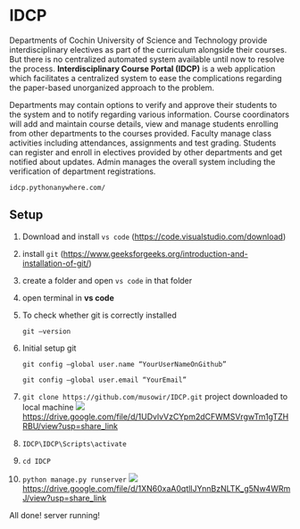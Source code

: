 # IDCP
Departments of Cochin University of Science and Technology provide interdisciplinary electives as part of the curriculum alongside their courses. But there is no centralized automated system available until now to resolve the process. <b>Interdisciplinary Course Portal (IDCP)</b> is a web application which facilitates a centralized system to ease the complications regarding the paper-based unorganized approach to the problem.

Departments may contain options to verify and approve their students to the system and to notify regarding various information. Course coordinators will add and maintain course details, view and manage students enrolling from other departments to the courses provided. Faculty manage class activities including attendances, assignments and test grading. Students can register and enroll in electives provided by other departments and get notified about updates. Admin manages the overall system including the verification of department registrations. 


    idcp.pythonanywhere.com/

## Setup

1. Download and install `vs code` (https://code.visualstudio.com/download)

2. install `git` (https://www.geeksforgeeks.org/introduction-and-installation-of-git/)


3. create a folder and open `vs code` in that folder

4. open terminal in **vs code**

5. To check whether git is correctly installed  

   `git –version`


6. Initial setup git

   `git config –global user.name “YourUserNameOnGithub”`

   `git config –global user.email “YourEmail” `


7. `git clone https://github.com/musowir/IDCP.git`
   project downloaded to local machine
![](https://drive.google.com/file/d/1UDvlvVzCYpm2dCFWMSVrgwTm1gTZHRBU/view?usp=share_link)
https://drive.google.com/file/d/1UDvlvVzCYpm2dCFWMSVrgwTm1gTZHRBU/view?usp=share_link

8. `IDCP\IDCP\Scripts\activate`

8. `cd IDCP`

9. `python manage.py runserver`
![](https://drive.google.com/file/d/1XN60xaA0qtlIJYnnBzNLTK_g5Nw4WRmJ/view?usp=share_link)
https://drive.google.com/file/d/1XN60xaA0qtlIJYnnBzNLTK_g5Nw4WRmJ/view?usp=share_link



All done! server running!
